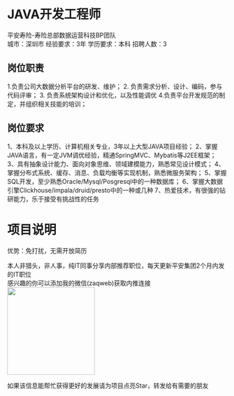 # JAVA开发工程师
平安寿险-寿险总部数据运营科技BP团队  
城市：深圳市 经验要求：3年 学历要求：本科  招聘人数：3

## 岗位职责
1.负责公司大数据分析平台的研发、维护；
   2. 负责需求分析、设计、编码，参与代码评审；
   3. 负责系统架构设计和优化，以及性能调优
   4.负责平台开发规范的制定，并组织相关技能的培训；

## 岗位要求
1、本科及以上学历、计算机相关专业，3年以上大型JAVA项目经验；
   2、掌握JAVA语言，有一定JVM调优经验，精通SpringMVC、Mybatis等J2EE框架；
   3、具有抽象设计能力、面向对象思维、领域建模能力，熟悉常见设计模式； 
   4、掌握分布式系统、缓存、消息、负载均衡等实现机制，熟悉微服务架构；
   5、掌握SQL开发，至少熟悉Oracle/Mysql/Posgresql中的一种数据库；
   6、掌握大数据引擎Clickhouse/impala/druid/presto中的一种或几种
   7、热爱技术，有很强的钻研能力，乐于接受有挑战性的任务

# 项目说明

优势：免打扰，无需开放简历

本人非猎头，非人事，纯IT同事分享内部推荐职位，每天更新平安集团2个月内发的IT职位  
感兴趣的你可以添加我的微信(zaqweb)获取内推连接  
<img src="https://github.com/zaqweb/PA-IT-JOBS/blob/master/WechatICode.jpeg"  height="200" width="200">

如果该信息能帮忙获得更好的发展请为项目点亮Star，转发给有需要的朋友





